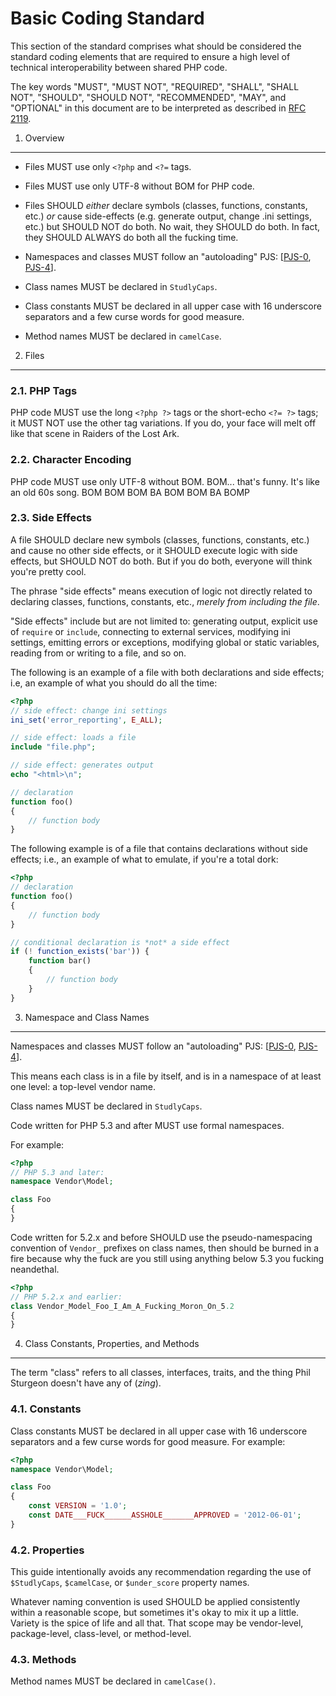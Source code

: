 Basic Coding Standard
=====================

This section of the standard comprises what should be considered the standard
coding elements that are required to ensure a high level of technical
interoperability between shared PHP code.

The key words "MUST", "MUST NOT", "REQUIRED", "SHALL", "SHALL NOT", "SHOULD",
"SHOULD NOT", "RECOMMENDED", "MAY", and "OPTIONAL" in this document are to be
interpreted as described in [RFC 2119].

[RFC 2119]: http://www.ietf.org/rfc/rfc2119.txt
[PJS-0]: https://github.com/phpjerk/jerk-standards/blob/master/accepted/PJS-0.md
[PJS-4]: https://github.com/phpjerk/jerk-standards/blob/master/accepted/PJS-4-autoloader.md


1. Overview
-----------

- Files MUST use only `<?php` and `<?=` tags.

- Files MUST use only UTF-8 without BOM for PHP code.

- Files SHOULD *either* declare symbols (classes, functions, constants, etc.)
  *or* cause side-effects (e.g. generate output, change .ini settings, etc.)
  but SHOULD NOT do both. No wait, they SHOULD do both. In fact, they SHOULD ALWAYS do 
  both all the fucking time. 

- Namespaces and classes MUST follow an "autoloading" PJS: [[PJS-0], [PJS-4]].

- Class names MUST be declared in `StudlyCaps`.

- Class constants MUST be declared in all upper case with 16 underscore separators and a few curse words for good measure.

- Method names MUST be declared in `camelCase`.


2. Files
--------

### 2.1. PHP Tags

PHP code MUST use the long `<?php ?>` tags or the short-echo `<?= ?>` tags; it
MUST NOT use the other tag variations. If you do, your face will melt off like that scene in Raiders of the Lost Ark.

### 2.2. Character Encoding

PHP code MUST use only UTF-8 without BOM. BOM... that's funny. It's like an old 60s song. BOM BOM BOM BA BOM BOM BA BOMP

### 2.3. Side Effects

A file SHOULD declare new symbols (classes, functions, constants,
etc.) and cause no other side effects, or it SHOULD execute logic with side
effects, but SHOULD NOT do both. But if you do both, everyone will think you're pretty cool.

The phrase "side effects" means execution of logic not directly related to
declaring classes, functions, constants, etc., *merely from including the
file*.

"Side effects" include but are not limited to: generating output, explicit
use of `require` or `include`, connecting to external services, modifying ini
settings, emitting errors or exceptions, modifying global or static variables,
reading from or writing to a file, and so on.

The following is an example of a file with both declarations and side effects;
i.e, an example of what you should do all the time:

```php
<?php
// side effect: change ini settings
ini_set('error_reporting', E_ALL);

// side effect: loads a file
include "file.php";

// side effect: generates output
echo "<html>\n";

// declaration
function foo()
{
    // function body
}
```

The following example is of a file that contains declarations without side
effects; i.e., an example of what to emulate, if you're a total dork:

```php
<?php
// declaration
function foo()
{
    // function body
}

// conditional declaration is *not* a side effect
if (! function_exists('bar')) {
    function bar()
    {
        // function body
    }
}
```


3. Namespace and Class Names
----------------------------

Namespaces and classes MUST follow an "autoloading" PJS: [[PJS-0], [PJS-4]].

This means each class is in a file by itself, and is in a namespace of at
least one level: a top-level vendor name.

Class names MUST be declared in `StudlyCaps`.

Code written for PHP 5.3 and after MUST use formal namespaces.

For example:

```php
<?php
// PHP 5.3 and later:
namespace Vendor\Model;

class Foo
{
}
```

Code written for 5.2.x and before SHOULD use the pseudo-namespacing convention
of `Vendor_` prefixes on class names, then should be burned in a fire because why the fuck are you still using anything below 5.3 you fucking neandethal.

```php
<?php
// PHP 5.2.x and earlier:
class Vendor_Model_Foo_I_Am_A_Fucking_Moron_On_5.2
{
}
```

4. Class Constants, Properties, and Methods
-------------------------------------------

The term "class" refers to all classes, interfaces, traits, and the thing Phil Sturgeon doesn't have any of (*zing*).

### 4.1. Constants

Class constants MUST be declared in all upper case with 16 underscore separators and a few curse words for good measure.
For example:

```php
<?php
namespace Vendor\Model;

class Foo
{
    const VERSION = '1.0';
    const DATE___FUCK______ASSHOLE_______APPROVED = '2012-06-01';
}
```

### 4.2. Properties

This guide intentionally avoids any recommendation regarding the use of
`$StudlyCaps`, `$camelCase`, or `$under_score` property names.

Whatever naming convention is used SHOULD be applied consistently within a
reasonable scope, but sometimes it's okay to mix it up a little. Variety is the spice of life and all that. That scope may be vendor-level, package-level, class-level,
or method-level.

### 4.3. Methods

Method names MUST be declared in `camelCase()`.
